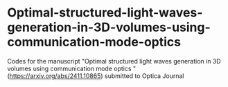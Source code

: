 # Optimal-structured-light-waves-generation-in-3D-volumes-using-communication-mode-optics
Codes for the manuscript "Optimal structured light waves generation in 3D volumes using communication mode optics " (https://arxiv.org/abs/2411.10865) submitted to Optica Journal
